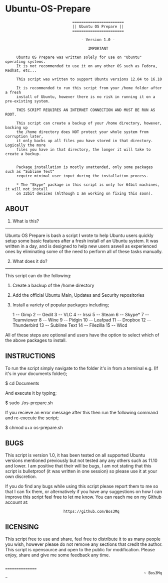 # Ubuntu-OS-Prepare
                                  =======================
                                  || Ubuntu OS Prepare ||
                                  =======================

                                      - Version 1.0 -

                                         IMPORTANT

         Ubuntu OS Prepare was written solely for use on "Ubuntu" operating systems.
         It is not recommended to use it on any other OS such as Fedora, Redhat, etc...

         This script was written to support Ubuntu versions 12.04 to 16.10

         It is recommended to run this script from your /home folder after a fresh 
         install of Ubuntu, however there is no risk in running it on a pre-existing system.

         THIS SCRIPT REQUIRES AN INTERNET CONNECTION AND MUST BE RUN AS ROOT.

         This script can create a backup of your /home directory, however, backing up
         the /home directory does NOT protect your whole system from corruption later,
         it only backs up all files you have stored in that directory. Logically the more
         files you have in that directory, the longer it will take to create a backup.


         Package installation is mostly unattended, only some packages such as "Sublime Text"
         require minimal user input during the installation process.
      
         * The "Skype" package in this script is only for 64bit machines, it will not install
         on 32bit devices (Although I am working on fixing this soon).
  




ABOUT
-------------



1. What is this?
------------------

Ubuntu OS Prepare is bash a script I wrote to help Ubuntu
users quickly setup some basic features after a fresh install
of an Ubuntu system. It was written in a day, and is designed
to help new users aswell as experienced ones by eliminating
some of the need to perform all of these tasks manually.



2. What does it do?
--------------------

This script can do the following:

1) Create a backup of the /home directory

2) Add the official Ubuntu Main, Updates and Security repositories 

3) Install a variety of popular packages including;
    
   1  -- Gimp
   2  -- Gedit
   3  -- VLC
   4  -- Irssi
   5  -- Steam
   6  -- Skype*
   7  -- Teamviewer
   8  -- Wine
   9  -- Pidgin
  10  -- Leafpad
  11  -- Dropbox
  12  -- Thunderbird
  13  -- Sublime Text
  14  -- Filezilla
  15  -- Wicd


All of these steps are optional and users have the option to select
which of the above packages to install.



INSTRUCTIONS
------------                                           



To run the script simply navigate to the folder it's in from a terminal 
e.g. (If it's in your documents folder); 

$ cd Documents

And execute it by typing; 

$ sudo ./os-prepare.sh

If you recieve an error message after this then run the following command
and re-execute the script; 

$ chmod u+x os-prepare.sh





BUGS
------

This script is version 1.0, it has been tested on all supported Ubuntu versions
mentioned previously but not tested any any others such as 11.10 and lower. I am
positive that their will be bugs, I am not stating that this script is bulletproof
(it was written in one session) so please use it at your own discretion.

If you do find any bugs while using this script please report them to me so that I 
can fix them, or alternatively if you have any suggestions on how I can improve this
script feel free to let me know. You can reach me on my Github account at:

                              https://github.com/Bos3Mq



lICENSING
----------


This script free to use and share, feel free to distribute it to as many people you wish,
however please do not remove any sections that credit the author. This script is opensource
and open to the public for modification. Please enjoy, share and give me some feedback any time.









                                                                ==============
                                                                  ~ Bos3Mq ~ 
                                     




